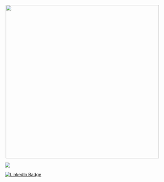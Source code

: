 <div id="header" align="center">
  <img src="https://media.giphy.com/media/sULKEgDMX8LcI/giphy.gif" width="500"/>
</div>

![](https://komarev.com/ghpvc/?username=dibaalizai&color=ff69b4)

<div id="badges" >
  <a href="https://www.linkedin.com/in/dibaalizai/">
    <img src="https://img.shields.io/badge/LinkedIn-blue?style=for-the-badge&logo=linkedin&logoColor=white" alt="LinkedIn Badge"/>
  </a>

</div>


